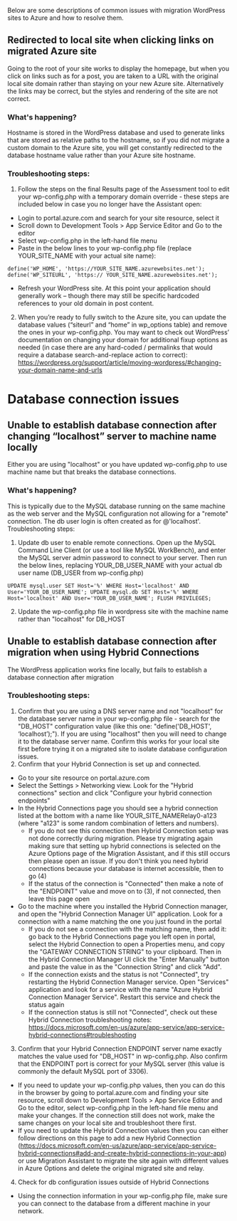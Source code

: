 Below are some descriptions of common issues with migration WordPress sites to Azure and how to resolve them. 
 
## Redirected to local site when clicking links on migrated Azure site
Going to the root of your site works to display the homepage, but when you click on links such as for a post, you are taken to a URL with the original local site domain rather than staying on your new Azure site. Alternatively the links may be correct, but the styles and rendering of the site are not correct.
### What's happening?
Hostname is stored in the WordPress database and used to generate links that are stored as relative paths to the hostname, so if you did not migrate a custom domain to the Azure site, you will get constantly redirected to the database hostname value rather than your Azure site hostname. 
### Troubleshooting steps:
1. Follow the steps on the final Results page of the Assessment tool to edit your wp-config.php with a temporary domain override - these steps are included below in case you no longer have the Assistant open:
* Login to portal.azure.com and search for your site resource, select it
* Scroll down to Development Tools > App Service Editor and Go to the editor
* Select wp-config.php in the left-hand file menu
* Paste in the below lines to your wp-config.php file (replace YOUR_SITE_NAME with your actual site name):

`define('WP_HOME', 'https://YOUR_SITE_NAME.azurewebsites.net');`
`define('WP_SITEURL', 'https:// YOUR_SITE_NAME.azurewebsites.net');`

* Refresh your WordPress site. At this point your application should generally work – though there may still be specific hardcoded references to your old domain in post content.
2.  When you’re ready to fully switch to the Azure site, you can update the database values (“siteurl” and “home” in wp_options table) and remove the ones in your wp-config.php. You may want to check out WordPress’ documentation on changing your domain for additional fixup options as needed (in case there are any hard-coded / permalinks that would require a database search-and-replace action to correct):  https://wordpress.org/support/article/moving-wordpress/#changing-your-domain-name-and-urls 
 
 
# Database connection issues
 
## Unable to establish database connection after changing “localhost” server to machine name locally
Either you are using "localhost" or you have updated wp-config.php to use machine name but that breaks the database connections. 
### What's happening?
This is typically due to the MySQL database running on the same machine as the web server and the MySQL configuration not allowing for a "remote" connection. The db user login is often created as for @'localhost'.
Troubleshooting steps:
1. Update db user to enable remote connections. Open up the MySQL Command Line Client (or use a tool like MySQL WorkBench), and enter the MySQL server admin password to connect to your server. Then run the below lines, replacing YOUR_DB_USER_NAME with your actual db user name (DB_USER from wp-config.php)

`UPDATE mysql.user SET Host='%' WHERE Host='localhost' AND User='YOUR_DB_USER_NAME';
UPDATE mysql.db SET Host='%' WHERE Host='localhost' AND User='YOUR_DB_USER_NAME';
FLUSH PRIVILEGES;`

2. Update the wp-config.php file in wordpress site with the machine name rather than "localhost" for DB_HOST
 
## Unable to establish database connection after migration when using Hybrid Connections
The WordPress application works fine locally, but fails to establish a database connection after migration
### Troubleshooting steps:
1. Confirm that you are using a DNS server name and not "localhost" for the database server name in your wp-config.php file - search for the "DB_HOST" configuration value (like this one: "define('DB_HOST', ‘localhost’);"). If you are using "localhost" then you will need to change it to the database server name. Confirm this works for your local site first before trying it on a migrated site to isolate database configuration issues. 
2. Confirm that your Hybrid Connection is set up and connected.
* Go to your site resource on portal.azure.com
* Select the Settings > Networking view. Look for the "Hybrid connections" section and click "Configure your hybrid connection endpoints"
* In the Hybrid Connections page you should see a hybrid connection listed at the bottom with a name like YOUR_SITE_NAMERelay0-a123 (where "a123" is some random combination of letters and numbers). 
  * If you do not see this connection then Hybrid Connection setup was not done correctly during migration. Please try migrating again making sure that setting up hybrid connections is selected on the Azure Options page of the Migration Assistant, and if this still occurs then please open an issue. If you don't think you need hybrid connections because your database is internet accessible, then to go (4) 
  * If the status of the connection is "Connected" then make a note of the "ENDPOINT" value and move on to (3), if not connected, then leave this page open
* Go to the machine where you installed the Hybrid Connection manager, and open the "Hybrid Connection Manager UI" application. Look for a connection with a name matching the one you just found in the portal
  * If you do not see a connection with the matching name, then add it: go back to the Hybrid Connections page you left open in portal, select the Hybrid Connection to open a Properties menu, and copy the "GATEWAY CONNECTION STRING" to your clipboard. Then in the Hybrid Connection Manager UI click the "Enter Manually" button and paste the value in as the "Connection String" and click "Add". 
  * If the connection exists and the status is not "Connected", try restarting the Hybrid Connection Manager service. Open "Services" application and look for a service with the name "Azure Hybrid Connection Manager Service". Restart this service and check the status again
  * If the connection status is still not "Connected", check out these Hybrid Connection troubleshooting notes: https://docs.microsoft.com/en-us/azure/app-service/app-service-hybrid-connections#troubleshooting
3. Confirm that your Hybrid Connection ENDPOINT server name exactly matches the value used for "DB_HOST" in wp-config.php. Also confirm that the ENDPOINT port is correct for your MySQL server (this value is commonly the default MySQL port of 3306). 
* If you need to update your wp-config.php values, then you can do this in the browser by going to portal.azure.com and finding your site resource, scroll down to Development Tools > App Service Editor and Go to the editor, select wp-config.php in the left-hand file menu and make your changes. If the connection still does not work, make the same changes on your local site and troubleshoot there first.
* If you need to update the Hybrid Connection values then you can either follow directions on this page to add a new Hybrid Connection (https://docs.microsoft.com/en-us/azure/app-service/app-service-hybrid-connections#add-and-create-hybrid-connections-in-your-app) or use Migration Assistant to migrate the site again with different values in Azure Options and delete the original migrated site and relay.
4. Check for db configuration issues outside of Hybrid Connections
* Using the connection information in your wp-config.php file, make sure you can connect to the database from a different machine in your network.
 
